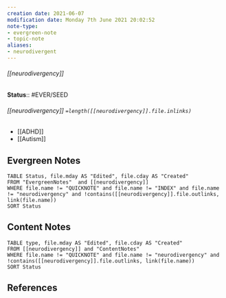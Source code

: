 ```yaml
---
creation date: 2021-06-07
modification date: Monday 7th June 2021 20:02:52
note-type: 
- evergreen-note
- topic-note
aliases:
- neurodivergent
---
```

 
###### [[neurodivergency]]


**Status**:: #EVER/SEED
###### [[neurodivergency]] `=length([[neurodivergency]].file.inlinks)` 

- [[ADHD]]
- [[Autism]]


## Evergreen Notes
```dataview
TABLE Status, file.mday AS "Edited", file.cday AS "Created"
FROM "EvergreenNotes"  and [[neurodivergency]]
WHERE file.name != "QUICKNOTE" and file.name != "INDEX" and file.name != "neurodivergency" and !contains([[neurodivergency]].file.outlinks, link(file.name))
SORT Status
```
## Content Notes
```dataview
TABLE type, file.mday AS "Edited", file.cday AS "Created"
FROM [[neurodivergency]] and "ContentNotes"
WHERE file.name != "QUICKNOTE" and file.name != "neurodivergency" and !contains([[neurodivergency]].file.outlinks, link(file.name))
SORT Status
```

## References